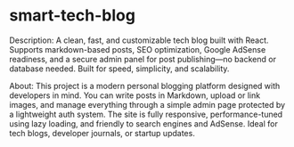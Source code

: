 # smart-tech-blog

Description:
A clean, fast, and customizable tech blog built with React. Supports markdown-based posts, SEO optimization, Google AdSense readiness, and a secure admin panel for post publishing—no backend or database needed. Built for speed, simplicity, and scalability.

About:
This project is a modern personal blogging platform designed with developers in mind. You can write posts in Markdown, upload or link images, and manage everything through a simple admin page protected by a lightweight auth system. The site is fully responsive, performance-tuned using lazy loading, and friendly to search engines and AdSense. Ideal for tech blogs, developer journals, or startup updates.
